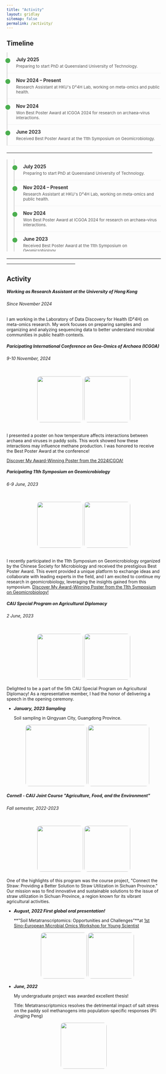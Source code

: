 ```yaml
---
title: "Activity"
layout: gridlay
sitemap: false
permalink: /activity/
---
```


<style>
.timeline {
  position: relative;
  margin: 2em 0;
  padding: 0;
  list-style: none;
  border-left: 3px solid #ddd;
}

.timeline li {
  position: relative;
  padding: 1em 0 1em 2em;
}

.timeline li::before {
  content: '';
  position: absolute;
  top: 1.2em;
  left: -9px;
  width: 16px;
  height: 16px;
  background-color: #4CAF50;
  border-radius: 50%;
  border: 2px solid white;
}

.timeline li h4 {
  margin: 0;
  font-size: 1.1em;
  color: #333;
}

.timeline li p {
  margin: 0.3em 0 0;
  color: #555;
  font-size: 0.95em;
}
</style>

## Timeline

<ul class="timeline">
  <li>
    <h4>July 2025</h4>
    <p>Preparing to start PhD at Queensland University of Technology.</p>
  </li>
  <li>
    <h4>Nov 2024 – Present</h4>
    <p>Research Assistant at HKU's D²4H Lab, working on meta-omics and public health.</p>
  </li>
  <li>
    <h4>Nov 2024</h4>
    <p>Won Best Poster Award at ICGOA 2024 for research on archaea–virus interactions.</p>
  </li>
  <li>
    <h4>June 2023</h4>
    <p>Received Best Poster Award at the 11th Symposium on Geomicrobiology.</p>
  </li>
</ul>

——————————————————————————————————

<style>
.timeline-container {
  max-height: 300px; /* or any height you want */
  overflow-y: auto;
  border-left: 3px solid #ddd;
  padding-left: 20px;
  cursor: grab; /* shows grab cursor */
}

.timeline-container:active {
  cursor: grabbing; /* shows grabbing cursor */
}

.timeline {
  list-style: none;
  margin: 0;
  padding: 0;
}

.timeline li {
  position: relative;
  padding: 1em 0 1em 2em;
  border-bottom: 1px solid #eee;
}

.timeline li::before {
  content: '';
  position: absolute;
  top: 1.2em;
  left: -9px;
  width: 16px;
  height: 16px;
  background-color: #4CAF50;
  border-radius: 50%;
  border: 2px solid white;
}

.timeline li h4 {
  margin: 0;
  font-size: 1.1em;
  color: #333;
}

.timeline li p {
  margin: 0.3em 0 0;
  color: #555;
  font-size: 0.95em;
}
</style>

<div class="timeline-container" id="timelineContainer">
  <ul class="timeline">
    <li><h4>July 2025</h4><p>Preparing to start PhD at Queensland University of Technology.</p></li>
    <li><h4>Nov 2024 – Present</h4><p>Research Assistant at HKU's D²4H Lab, working on meta-omics and public health.</p></li>
    <li><h4>Nov 2024</h4><p>Won Best Poster Award at ICGOA 2024 for research on archaea–virus interactions.</p></li>
    <li><h4>June 2023</h4><p>Received Best Poster Award at the 11th Symposium on Geomicrobiology.</p></li>
    <!-- add more items here -->
  </ul>
</div>

<script>
  const slider = document.getElementById('timelineContainer');
  let isDown = false;
  let startY;
  let scrollTop;

  slider.addEventListener('mousedown', (e) => {
    isDown = true;
    slider.classList.add('active');
    startY = e.pageY - slider.offsetTop;
    scrollTop = slider.scrollTop;
  });

  slider.addEventListener('mouseleave', () => {
    isDown = false;
    slider.classList.remove('active');
  });

  slider.addEventListener('mouseup', () => {
    isDown = false;
    slider.classList.remove('active');
  });

  slider.addEventListener('mousemove', (e) => {
    if(!isDown) return;
    e.preventDefault();
    const y = e.pageY - slider.offsetTop;
    const walk = (y - startY) * 2; // scroll-fast multiplier
    slider.scrollTop = scrollTop - walk;
  });
</script>


————————————————————————————————————————————————————

<style>
img{
  border-radius: 10px;
}
.col-md-3 {
  margin-top:10px;
  margin-bottom:10px;
  padding:0px;
  display:block;
  overflow:hidden;
  text-align:center;
  display: table-cell;
  background: white;
  border-radius: 20px;
  height: auto;
}
iframe {
  margin:0;
  padding:0;
  width: 175px;
  display: inline;
  vertical-align: middle;
}
</style>


## Activity

<div class="jumbotron">
<div class="col-md-12 col-sm-12">
<h5>Working as Research Assistant at the University of Hong Kong</h5>
<h6>Since November 2024</h6>

I am working in the Laboratory of Data Discovery for Health (D²4H) on meta-omics research. My work focuses on preparing samples and organizing and analyzing sequencing data to better understand microbial communities in public health contexts.

</div>
</div>


<div class="jumbotron">
<div class="col-md-12 col-sm-12">
<h5>Paricipating International Conference on Geo-Omics of Archaea (ICGOA) </h5>
<h6>9-10 November, 2024</h6>
<center><br>
 <img src="{{ site.url }}{{ site.baseurl }}/images/event3.jpg" height="150"/> 
 <img src="{{ site.url }}{{ site.baseurl }}/images/event4.jpg" height="150"/></center><br>

I presented a poster on how temperature affects interactions between archaea and viruses in paddy soils. This work showed how these interactions may influence methane production. I was honored to receive the Best Poster Award at the conference!

<a href="{{ site.url }}{{ site.baseurl }}/activity/poster2024" target="_blank">
  Discover My Award-Winning Poster from the 2024ICGOA!
</a>
</div>
</div>

<div class="jumbotron">
<div class="col-md-12 col-sm-12">
<h5>Paricipating 11th Symposium on Geomicrobiology</h5>
<h6>6-9  June, 2023</h6>
<center><br>
 <img src="{{ site.url }}{{ site.baseurl }}/images/event1.jpg" height="150"/> 
 <img src="{{ site.url }}{{ site.baseurl }}/images/event2.jpg" height="150"/></center><br>

I recently participated in the 11th Symposium on Geomicrobiology organized by the Chinese Society for Microbiology and received the prestigious Best Poster Award. This event provided a unique platform to exchange ideas and collaborate with leading experts in the field, and I am excited to continue my research in geomicrobiology, leveraging the insights gained from this symposium. 
<a href="{{ site.url }}{{ site.baseurl }}/activity/poster2023" target="_blank">
  Discover My Award-Winning Poster from the 11th Symposium on Geomicrobiology!
</a>
</div>
</div>

<div class="jumbotron">
<div class="col-md-12 col-sm-12">

<h5>CAU Special Program on Agricultural Diplomacy</h5>
<h6>2 June, 2023</h6>
<center><br>
 <img src="{{ site.url }}{{ site.baseurl }}/images/foreignaffair1.jpg" height="150"/> 
 <img src="{{ site.url }}{{ site.baseurl }}/images/foreignaffair2.png" height="150"/></center><br>
Delighted to be a part of the 5th CAU Special Program on Agricultural Diplomacy! As a representative member, I had the honor of delivering a speech in the opening ceremony.
</div>
</div>

<div class="jumbotron">
<div class="col-md-12 col-sm-12">

- ***January, 2023 Sampling***

  Soil sampling in Qingyuan City, Guangdong Province.

  <center>
  <img src="{{ site.url }}{{ site.baseurl }}/images/202301soilsampling1.jpg" height="200"/> 
  <img src="{{ site.url }}{{ site.baseurl }}/images/202301soilsampling2.jpg" height="200"/> 
</div>
</div>

<div class="jumbotron">
<div class="col-md-12 col-sm-12">

<h5>Cornell - CAU Joint Course "Agriculture, Food, and the Environment"</h5>
<h6>Fall semester, 2022-2023</h6>
<center><br>
 <img src="{{ site.url }}{{ site.baseurl }}/images/straw1.jpg" height="150"/> 
 <img src="{{ site.url }}{{ site.baseurl }}/images/straw2.jpg" height="150"/></center><br>
One of the highlights of this program was the course project, "Connect the Straw: Providing a Better Solution to Straw Utilization in Sichuan Province." Our mission was to find innovative and sustainable solutions to the issue of straw utilization in Sichuan Province, a region known for its vibrant agricultural activities.
</div>
</div>

<div class="jumbotron">
<div class="col-md-12 col-sm-12">

- ***August, 2022 First global oral presentation!***

  **"Soil Metatranscriptomics: Opportunities and Challenges"**at [1st Sino-European Microbial Omics Workshop for Young Scientist](https://zihuan.cau.edu.cn/art/2022/7/30/art_24818_874863.html)

  <center>
  <img src="{{ site.url }}{{ site.baseurl }}/images/202207shot.png" height="150"/>
  <img src="{{ site.url }}{{ site.baseurl }}/images/202207new.png" height="150"/> 

</div>
</div>


<div class="jumbotron">
<div class="col-md-12 col-sm-12">

- ***June, 2022***

  My undergraduate project was awarded excellent thesis!
  
  Title: Metatranscriptomics resolves the detrimental impact of salt stress on the paddy soil methanogens into population-specific responses (PI: Jingjing Peng)

<center>
  <img src="{{ site.url }}{{ site.baseurl }}/images/2022graduate2.jpg" height="150"/>
</center>


